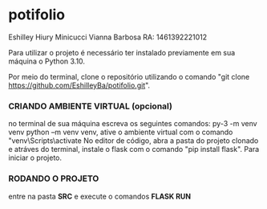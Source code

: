 # potifolio
Eshilley Hiury Minicucci Vianna Barbosa RA: 1461392221012

Para utilizar o projeto é necessário ter instalado previamente em sua máquina o Python 3.10.

Por meio do terminal, clone o repositório utilizando o comando "git clone https://github.com/EshilleyBa/potifolio.git". 

### CRIANDO AMBIENTE VIRTUAL (opcional)
no terminal de sua máquina escreva os seguintes comandos:
py-3 -m venv venv
python –m venv venv, ative o ambiente virtual com o comando "venv\Scripts\activate
No editor de código, abra a pasta do projeto clonado e atráves do terminal, instale o flask com o comando "pip install flask". 
Para iniciar o projeto.

### RODANDO O PROJETO

entre na pasta **SRC** e execute o comandos  **FLASK RUN**
